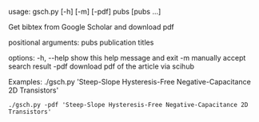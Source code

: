 usage: gsch.py [-h] [-m] [-pdf] pubs [pubs ...]

Get bibtex from Google Scholar and download pdf

positional arguments:
  pubs        publication titles

options:
  -h, --help  show this help message and exit
  -m          manually accept search result
  -pdf        download pdf of the article via scihub

Examples:
    ./gsch.py 'Steep-Slope Hysteresis-Free Negative-Capacitance 2D Transistors'

    ./gsch.py -pdf 'Steep-Slope Hysteresis-Free Negative-Capacitance 2D Transistors'
